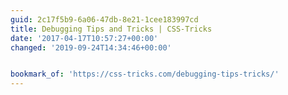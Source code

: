 ```yaml
---
guid: 2c17f5b9-6a06-47db-8e21-1cee183997cd
title: Debugging Tips and Tricks | CSS-Tricks
date: '2017-04-17T10:57:27+00:00'
changed: '2019-09-24T14:34:46+00:00'


bookmark_of: 'https://css-tricks.com/debugging-tips-tricks/'
---
```




